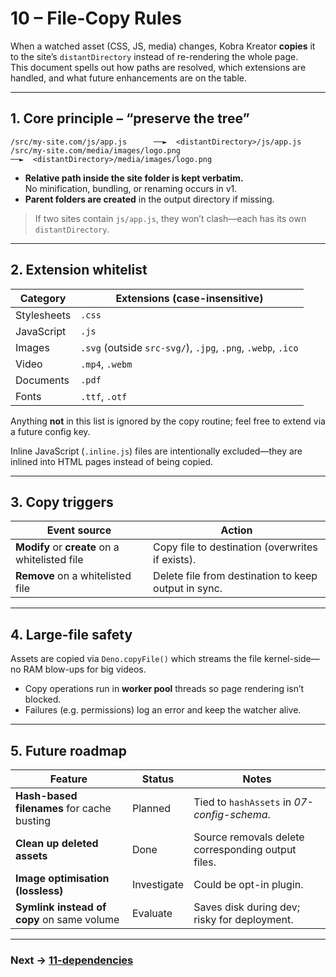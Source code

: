 # 10 – File-Copy Rules

When a watched asset (CSS, JS, media) changes, Kobra Kreator **copies** it to
the site’s `distantDirectory` instead of re-rendering the whole page.\
This document spells out how paths are resolved, which extensions are handled,
and what future enhancements are on the table.

---

## 1. Core principle – “preserve the tree”

```
/src/my-site.com/js/app.js      ──►  <distantDirectory>/js/app.js
/src/my-site.com/media/images/logo.png
──►  <distantDirectory>/media/images/logo.png
```

- **Relative path inside the site folder is kept verbatim.**\
  No minification, bundling, or renaming occurs in v1.
- **Parent folders are created** in the output directory if missing.

> If two sites contain `js/app.js`, they won’t clash—each has its own
> `distantDirectory`.

---

## 2. Extension whitelist

| Category    | Extensions (case-insensitive)                                    |
| ----------- | ---------------------------------------------------------------- |
| Stylesheets | `.css`                                                           |
| JavaScript  | `.js` <!-- TODO: add `.mjs`, `.cjs` if/when we support them. --> |
| Images      | `.svg` (outside `src-svg/`), `.jpg`, `.png`, `.webp`, `.ico`     |
| Video       | `.mp4`, `.webm`                                                  |
| Documents   | `.pdf`                                                           |
| Fonts       | `.ttf`, `.otf`                                                   |

Anything **not** in this list is ignored by the copy routine; feel free to
extend via a future config key.

Inline JavaScript (`.inline.js`) files are intentionally excluded—they are
inlined into HTML pages instead of being copied.

---

## 3. Copy triggers

| Event source                                   | Action                                               |
| ---------------------------------------------- | ---------------------------------------------------- |
| **Modify** or **create** on a whitelisted file | Copy file to destination (overwrites if exists).     |
| **Remove** on a whitelisted file               | Delete file from destination to keep output in sync. |

---

## 4. Large-file safety

Assets are copied via `Deno.copyFile()` which streams the file kernel-side—no
RAM blow-ups for big videos.

- Copy operations run in **worker pool** threads so page rendering isn’t
  blocked.
- Failures (e.g. permissions) log an error and keep the watcher alive.

---

## 5. Future roadmap

| Feature                                    | Status      | Notes                                                                     |
| ------------------------------------------ | ----------- | ------------------------------------------------------------------------- |
| **Hash-based filenames** for cache busting | Planned     | Tied to `hashAssets` in _07-config-schema_.                               |
| **Clean up deleted assets**                | Done        | Source removals delete corresponding output files.                        |
| **Image optimisation (lossless)**          | Investigate | Could be opt-in plugin.                                                   |
| **Symlink instead of copy** on same volume | Evaluate    | Saves disk during dev; risky for deployment. <!-- TODO: decide policy --> |

---

### Next → [11-dependencies](11-dependencies.md)
